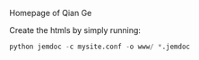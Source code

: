 Homepage of Qian Ge

Create the htmls by simply running:

```python
python jemdoc -c mysite.conf -o www/ *.jemdoc
```